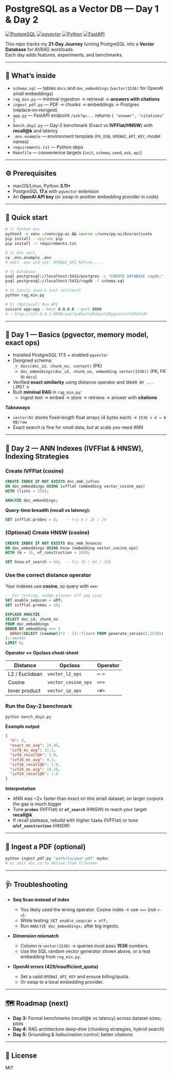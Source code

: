 # PostgreSQL as a Vector DB — Day 1 & Day 2

[![PostgreSQL](https://img.shields.io/badge/PostgreSQL-17.x-336791?logo=postgresql&logoColor=white)](https://www.postgresql.org/)
[![pgvector](https://img.shields.io/badge/pgvector-0.x-blue)](https://github.com/pgvector/pgvector)
[![Python](https://img.shields.io/badge/Python-3.11+-3776AB?logo=python&logoColor=white)](https://www.python.org/)
[![FastAPI](https://img.shields.io/badge/FastAPI-API-009688?logo=fastapi&logoColor=white)](https://fastapi.tiangolo.com/)

This repo tracks my **21‑Day Journey** turning PostgreSQL into a **Vector Database** for AI/RAG workloads.  
Each day adds features, experiments, and benchmarks.

---

## 🧱 What’s inside

- `schema.sql` — tables `docs` and `doc_embeddings` (`vector(1536)` for OpenAI small embeddings)
- `rag_min.py` — minimal ingestion → retrieval → **answers with citations**
- `ingest_pdf.py` — PDF → chunks → embeddings → Postgres (replace‑on‑reingest)
- `app.py` — FastAPI endpoint `/ask?q=...` returns `{ "answer", "citations" }`
- `bench_day2.py` — Day‑2 benchmark (Exact vs **IVFFlat/HNSW**) with **recall@k** and latency
- `.env.example` — environment template (`PG_DSN`, `OPENAI_API_KEY`, model names)
- `requirements.txt` — Python deps
- `Makefile` — convenience targets (`init`, `schema`, `seed`, `ask`, `api`)

---

## ⚙️ Prerequisites

- macOS/Linux, Python **3.11+**
- PostgreSQL **17.x** with `pgvector` extension
- An **OpenAI API key** (or swap in another embedding provider in code)

---

## 🚀 Quick start

```bash
# 1) Python env
python3 -m venv ~/venv/pg-ai && source ~/venv/pg-ai/bin/activate
pip install --upgrade pip
pip install -r requirements.txt

# 2) Env vars
cp .env.example .env
# edit .env and set: OPENAI_API_KEY=sk-....

# 3) Database
psql postgresql://localhost:5432/postgres -c "CREATE DATABASE ragdb;" || true
psql postgresql://localhost:5432/ragdb -f schema.sql

# 4) Sanity seed & test retrieval
python rag_min.py

# 5) (Optional) Run API
uvicorn app:app --host 0.0.0.0 --port 8000
# → http://127.0.0.1:8000/ask?q=What%20does%20pgvector%20do%3F
```

---

## 📅 Day 1 — Basics (pgvector, memory model, exact ops)

- Installed PostgreSQL 17.5 + enabled `pgvector`
- Designed schema:
  - `docs(doc_id, chunk_no, content)` (PK)
  - `doc_embeddings(doc_id, chunk_no, embedding vector(1536))` (PK, FK to `docs`)
- Verified **exact similarity** using distance operator and `ORDER BY ... LIMIT k`
- Built **minimal RAG** in `rag_min.py`:
  - ingest text → embed → store → retrieve → answer with **citations**

**Takeaways**
- `vector(N)` stores fixed‑length float arrays (4 bytes each) → `1536 × 4 ≈ 6 KB/row`
- Exact search is fine for small data, but at scale you need ANN

---

## 📅 Day 2 — ANN Indexes (IVFFlat & HNSW), Indexing Strategies

### Create IVFFlat (cosine)
```sql
CREATE INDEX IF NOT EXISTS doc_emb_ivfcos
ON doc_embeddings USING ivfflat (embedding vector_cosine_ops)
WITH (lists = 256);

ANALYZE doc_embeddings;
```

**Query‑time breadth (recall vs latency):**
```sql
SET ivfflat.probes = 8;   -- try 8 / 16 / 24
```

### (Optional) Create HNSW (cosine)
```sql
CREATE INDEX IF NOT EXISTS doc_emb_hnswcos
ON doc_embeddings USING hnsw (embedding vector_cosine_ops)
WITH (m = 16, ef_construction = 200);

SET hnsw.ef_search = 64;  -- try 32 / 64 / 128
```

### Use the **correct distance operator**
Your indexes use **cosine**, so query with **`<=>`**:

```sql
-- For testing, nudge planner off seq scan
SET enable_seqscan = off;
SET ivfflat.probes = 10;

EXPLAIN ANALYZE
SELECT doc_id, chunk_no
FROM doc_embeddings
ORDER BY embedding <=> (
  ARRAY(SELECT (random()*2 - 1)::float4 FROM generate_series(1,1536))
)::vector
LIMIT 8;
```

**Operator ↔ Opclass cheat‑sheet**

| Distance      | Opclass              | Operator |
|---------------|----------------------|----------|
| L2 / Euclidean| `vector_l2_ops`      | `<->`    |
| Cosine        | `vector_cosine_ops`  | `<=>`    |
| Inner product | `vector_ip_ops`      | `<#>`    |

### Run the Day‑2 benchmark
```bash
python bench_day2.py
```

**Example output**
```json
{
  "k": 8,
  "exact_ms_avg": 24.49,
  "ivf8_ms_avg": 11.2,
  "ivf8_recall@k": 1.0,
  "ivf16_ms_avg": 9.3,
  "ivf16_recall@k": 1.0,
  "ivf24_ms_avg": 10.28,
  "ivf24_recall@k": 1.0
}
```

**Interpretation**
- ANN was ~2× faster than exact on this small dataset; on larger corpora the gap is much bigger
- Tune **`probes`** (IVFFlat) or **`ef_search`** (HNSW) to reach your target **recall@k**
- If recall plateaus, rebuild with higher **`lists`** (IVFFlat) or tune **`m`/`ef_construction`** (HNSW)

---

## 🧪 Ingest a PDF (optional)

```bash
python ingest_pdf.py "path/to/your.pdf" mydoc
# or omit doc_id to derive from filename
```

---

## 🩺 Troubleshooting

- **Seq Scan instead of index**  
  - You likely used the wrong operator. Cosine index → use `<=>` (not `<->`).
  - While testing: `SET enable_seqscan = off;`
  - Run `ANALYZE doc_embeddings;` after big ingests.

- **Dimension mismatch**  
  - Column is `vector(1536)` → queries must pass **1536** numbers.
  - Use the SQL random vector generator shown above, or a real embedding from `rag_min.py`.

- **OpenAI errors (429/insufficient_quota)**  
  - Set a valid `OPENAI_API_KEY` and ensure billing/quota.
  - Or swap to a local embedding provider.

---

## 🗺️ Roadmap (next)

- **Day 3:** Formal benchmarks (recall@k vs latency) across dataset sizes; plots  
- **Day 4:** RAG architecture deep‑dive (chunking strategies, hybrid search)  
- **Day 5:** Grounding & hallucination control; better citations  

---

## 📜 License

MIT
